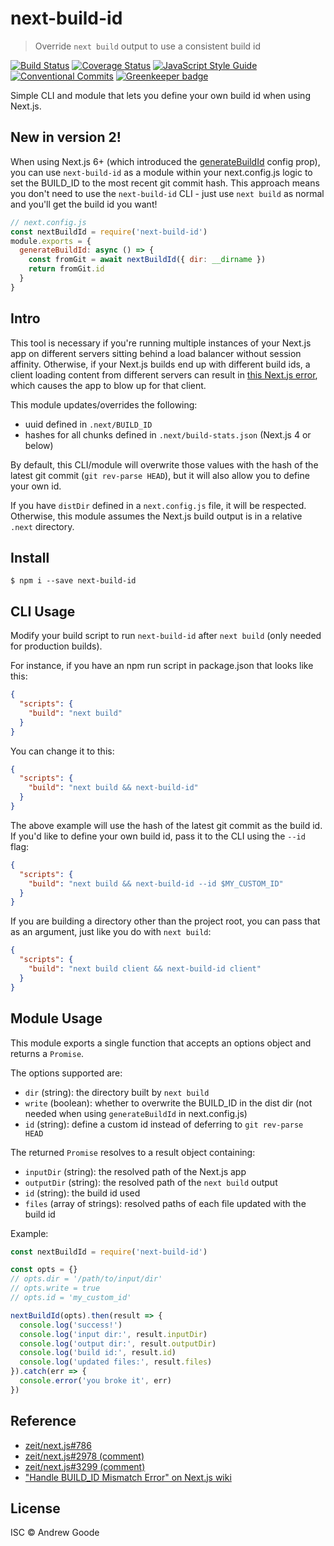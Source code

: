 # next-build-id

> Override `next build` output to use a consistent build id

[![Build Status](https://travis-ci.org/nexdrew/next-build-id.svg?branch=master)](https://travis-ci.org/nexdrew/next-build-id)
[![Coverage Status](https://coveralls.io/repos/github/nexdrew/next-build-id/badge.svg?branch=master)](https://coveralls.io/github/nexdrew/next-build-id?branch=master)
[![JavaScript Style Guide](https://img.shields.io/badge/code_style-standard-brightgreen.svg)](https://standardjs.com)
[![Conventional Commits](https://img.shields.io/badge/Conventional%20Commits-1.0.0-yellow.svg)](https://conventionalcommits.org) [![Greenkeeper badge](https://badges.greenkeeper.io/nexdrew/next-build-id.svg)](https://greenkeeper.io/)

Simple CLI and module that lets you define your own build id when using Next.js.

## New in version 2!

When using Next.js 6+ (which introduced the [generateBuildId](https://github.com/zeit/next.js#configuring-the-build-id) config prop), you can use `next-build-id` as a module within your next.config.js logic to set the BUILD_ID to the most recent git commit hash. This approach means you don't need to use the `next-build-id` CLI - just use `next build` as normal and you'll get the build id you want!

```js
// next.config.js
const nextBuildId = require('next-build-id')
module.exports = {
  generateBuildId: async () => {
    const fromGit = await nextBuildId({ dir: __dirname })
    return fromGit.id
  }
}
```

## Intro

This tool is necessary if you're running multiple instances of your Next.js app on different servers sitting behind a load balancer without session affinity. Otherwise, if your Next.js builds end up with different build ids, a client loading content from different servers can result in [this Next.js error](https://github.com/zeit/next.js/blob/52ccc14059673508803f96ef1c74eecdf27fe096/server/index.js#L444), which causes the app to blow up for that client.

This module updates/overrides the following:

- uuid defined in `.next/BUILD_ID`
- hashes for all chunks defined in `.next/build-stats.json` (Next.js 4 or below)

By default, this CLI/module will overwrite those values with the hash of the latest git commit (`git rev-parse HEAD`), but it will also allow you to define your own id.

If you have `distDir` defined in a `next.config.js` file, it will be respected. Otherwise, this module assumes the Next.js build output is in a relative `.next` directory.

## Install

```console
$ npm i --save next-build-id
```

## CLI Usage

Modify your build script to run `next-build-id` after `next build` (only needed for production builds).

For instance, if you have an npm run script in package.json that looks like this:

```json
{
  "scripts": {
    "build": "next build"
  }
}
```

You can change it to this:

```json
{
  "scripts": {
    "build": "next build && next-build-id"
  }
}
```

The above example will use the hash of the latest git commit as the build id. If you'd like to define your own build id, pass it to the CLI using the `--id` flag:

```json
{
  "scripts": {
    "build": "next build && next-build-id --id $MY_CUSTOM_ID"
  }
}
```

If you are building a directory other than the project root, you can pass that as an argument, just like you do with `next build`:

```json
{
  "scripts": {
    "build": "next build client && next-build-id client"
  }
}
```

## Module Usage

This module exports a single function that accepts an options object and returns a `Promise`.

The options supported are:

- `dir` (string): the directory built by `next build`
- `write` (boolean): whether to overwrite the BUILD_ID in the dist dir (not needed when using `generateBuildId` in next.config.js)
- `id` (string): define a custom id instead of deferring to `git rev-parse HEAD`

The returned `Promise` resolves to a result object containing:

- `inputDir` (string): the resolved path of the Next.js app
- `outputDir` (string): the resolved path of the `next build` output
- `id` (string): the build id used
- `files` (array of strings): resolved paths of each file updated with the build id

Example:

```js
const nextBuildId = require('next-build-id')

const opts = {}
// opts.dir = '/path/to/input/dir'
// opts.write = true
// opts.id = 'my_custom_id'

nextBuildId(opts).then(result => {
  console.log('success!')
  console.log('input dir:', result.inputDir)
  console.log('output dir:', result.outputDir)
  console.log('build id:', result.id)
  console.log('updated files:', result.files)
}).catch(err => {
  console.error('you broke it', err)
})
```

## Reference

- [zeit/next.js#786](https://github.com/zeit/next.js/issues/786)
- [zeit/next.js#2978 (comment)](https://github.com/zeit/next.js/issues/2978#issuecomment-334849384)
- [zeit/next.js#3299 (comment)](https://github.com/zeit/next.js/issues/3299#issuecomment-344973091)
- ["Handle BUILD_ID Mismatch Error" on Next.js wiki](https://github.com/zeit/next.js/wiki/Handle-BUILD_ID-Mismatch-Error)

## License

ISC © Andrew Goode
